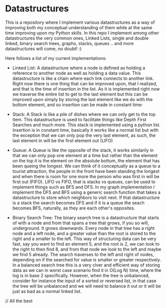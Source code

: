 # Datastructures
This is a repository where I implement various datastructures as a way of improving both my conceptual understanding of them while at the same time improving upon my Python skills. In this repo I implement among other datastructures the very common ones, Linked Lists, single and double linked, binary search trees, graphs, stacks, queues .. and more datastructures will come, no doubt! :) 

Here follows a list of my current implementations:

- Linked List: A datastructure where a node is defined as holding a reference to another node as well as holding a data value. This datastructure is like a chain where each link connects to another link. Right now there is one thing that can be improved upon, that I realized, and that is the time of insertion in the list. As it is implemented right now we traverse the entire list to get to the last element but this can be improved upon simply by storing the last element like we do with the bottom element, and so insertion can be made in constant time:

- Stack: A Stack is like a pile of dishes where we can only get to the top item. This datastructure is used to facilitate things like Depth First Searches and much more. This stack is implemented using a python list. Insertion is in constant time, basically it works like a normal list but with the exception that we can only pop the very last element, as such, the last element in will be the first element out (LIFO)

- Queue: A Queue is like the opposite of the stack, it works similarily in that we can only pop one element at a time but rather than the element on the top it is the element on the absolute bottum, the element that has been queing the longest. We can think of it conceptually as a queue to a tourist attraction, the people in the front have been standing the longest and when there is room for one more the person who was first in will be first out (FIFO). LIFO vs FIFO, that is stacks vs queues, can be used to implement things such as BFS and DFS. In my graph implementation I implement the DFS and BFS using a generic search function that takes a datastructure to store which neighbors to visit next. If that datastructure is a stack the search becomes DFS and if it is a queue the seach becomes BFS, naturally, as they are each other's opposites. 

- Binary Search Tree: The binary search tree is a datastructure that starts of with a node and from that spans a tree that grows, if you so will, underground. It grows downwards. Every node in that tree has a right node and a left node, and a greater value than the root is stored to the right and a smaller to the left. This way of structuring data can be very fast, say you want to find an element 5, and the root is 2, we can look to the right to then find 8, and from that node we look to the left and maybe we find 5 already. The search traverses to the left and right of nodes, depending on if the searched for value is smaller or greater respectively. In a balanced search tree this is a very clver and efficient way of storing data as we can in worst case scenario find it in O(Log N) time, where the log is in base 2 specifically. However, when the tree is unbalanced, consider for instance the input of a sorted or reversed list, in that case the tree will be unbalanced and we will need to balance it out or it will be just as bad as a normal linked list. 

// All the best
